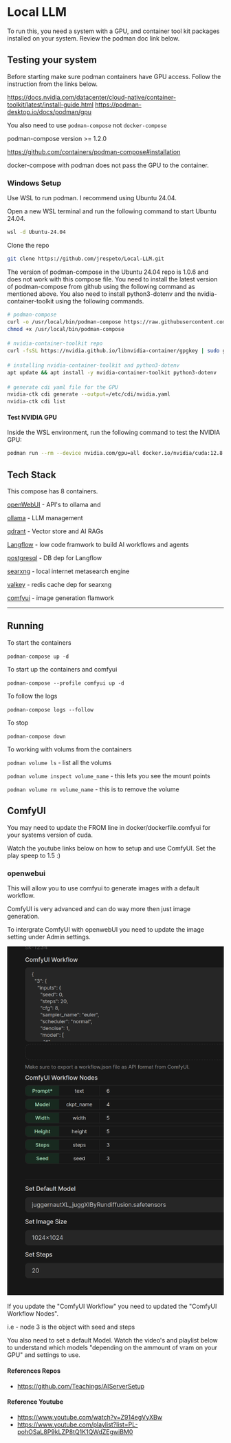 # Local LLM

To run this, you need a system with a GPU, and container tool kit packages installed on your system. Review the podman doc link below.

## Testing your system

Before starting make sure podman containers have GPU access.
Follow the instruction from the links below.

https://docs.nvidia.com/datacenter/cloud-native/container-toolkit/latest/install-guide.html
https://podman-desktop.io/docs/podman/gpu

You also need to use `podman-compose` not `docker-compose`

podman-compose version >= 1.2.0

https://github.com/containers/podman-compose#installation

docker-compose with podman does not pass the GPU to the container.

### Windows Setup

Use WSL to run podman. I recommend using Ubuntu 24.04.

Open a new WSL terminal and run the following command to start Ubuntu 24.04.

```bash
wsl -d Ubuntu-24.04
```

Clone the repo

```bash
git clone https://github.com/jrespeto/Local-LLM.git
```

The version of podman-compose in the Ubuntu 24.04 repo is 1.0.6 and does not work with this compose file. You need to install the latest version of podman-compose from github using the following command as mentioned above.
You also need to install python3-dotenv and the nvidia-container-toolkit using the following commands.

```bash
# podman-compose
curl -o /usr/local/bin/podman-compose https://raw.githubusercontent.com/containers/podman-compose/main/podman_compose.py
chmod +x /usr/local/bin/podman-compose

# nvidia-container-toolkit repo
curl -fsSL https://nvidia.github.io/libnvidia-container/gpgkey | sudo gpg --dearmor -o /usr/share/keyrings/nvidia-container-toolkit-keyring.gpg && curl -s -L https://nvidia.github.io/libnvidia-container/stable/deb/nvidia-container-toolkit.list | sed 's#deb https://#deb [signed-by=/usr/share/keyrings/nvidia-container-toolkit-keyring.gpg] https://#g' |     sudo tee /etc/apt/sources.list.d/nvidia-container-toolkit.list

# installing nvidia-container-toolkit and python3-dotenv
apt update && apt install -y nvidia-container-toolkit python3-dotenv

# generate cdi yaml file for the GPU
nvidia-ctk cdi generate --output=/etc/cdi/nvidia.yaml
nvidia-ctk cdi list
```

#### Test NVIDIA GPU

Inside the WSL environment, run the following command to test the NVIDIA GPU:

```bash
podman run --rm --device nvidia.com/gpu=all docker.io/nvidia/cuda:12.8.0-runtime-ubuntu24.04 nvidia-smi
```

## Tech Stack

This compose has 8 containers.

[openWebUI](https://docs.openwebui.com) - API's to ollama and

[ollama](https://ollama.com) - LLM management

[qdrant](https://qdrant.tech) - Vector store and AI RAGs

[Langflow](https://langflow.org) - low code framwork to build AI workflows and agents

[postgresql](https://www.postgresql.org/) - DB dep for Langflow

[searxng](https://docs.searxng.org) - local internet metasearch engine

[valkey](https://valkey.io/) - redis cache dep for searxng

[comfyui](https://comfy.org) - image generation flamwork

---

## Running

To start the containers

`podman-compose up -d`

To start up the containers and comfyui

`podman-compose --profile comfyui up -d`

To follow the logs

`podman-compose logs --follow`

To stop

`podman-compose down`

To working with volums from the containers

`podman volume ls` - list all the volums

`podman volume inspect volume_name` - this lets you see the mount points

`podman volume rm volume_name` - this is to remove the volume

## ComfyUI

You may need to update the FROM line in docker/dockerfile.comfyui for your systems version of cuda.

Watch the youtube links below on how to setup and use ComfyUI. Set the play speep to 1.5 :)

### openwebui

This will allow you to use comfyui to generate images with a default workflow.

ComfyUI is very advanced and can do way more then just image generation.

To intergrate ComfyUI with openwebUI you need to update the image setting under Admin settings.

![alt text](docs/images/image.png)

If you update the "ComfyUI Workflow" you need to updated the "ComfyUI Workflow Nodes".

i.e - node 3 is the object with seed and steps

You also need to set a default Model. Watch the video's and playlist below to understand which models "depending on  the ammount of vram on your GPU" and settings to use.

#### References Repos

- https://github.com/Teachings/AIServerSetup

#### Reference Youtube

- https://www.youtube.com/watch?v=Z914egVyXBw
- https://www.youtube.com/playlist?list=PL-pohOSaL8P9kLZP8tQ1K1QWdZEgwiBM0
